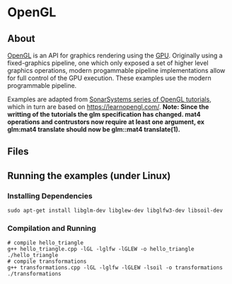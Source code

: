 # OpenGL
## About
[OpenGL](https://www.opengl.org/) is an API for graphics rendering using the [GPU](https://en.wikipedia.org/wiki/Graphics_processing_unit). Originally using a fixed-graphics pipeline, one which only exposed a set of higher level graphics operations, modern progammable pipeline implementations allow for full control of the GPU execution. These examples use the modern programmable pipeline.

Examples are adapted from [SonarSystems series of OpenGL tutorials](https://github.com/SonarSystems/Modern-OpenGL-Tutorials), which in turn are based on https://learnopengl.com/. **Note: Since the writting of the tutorials the glm specification has changed. mat4 operations and contrustors now require at least one argument, ex glm:mat4 translate should now be glm::mat4 translate(1).**

## Files

## Running the examples (under Linux)
### Installing Dependencies
```
sudo apt-get install libglm-dev libglew-dev libglfw3-dev libsoil-dev
```
### Compilation and Running
```
# compile hello_triangle
g++ hello_triangle.cpp -lGL -lglfw -lGLEW -o hello_triangle
./hello_triangle
# compile transformations
g++ transformations.cpp -lGL -lglfw -lGLEW -lsoil -o transformations
./transformations
```